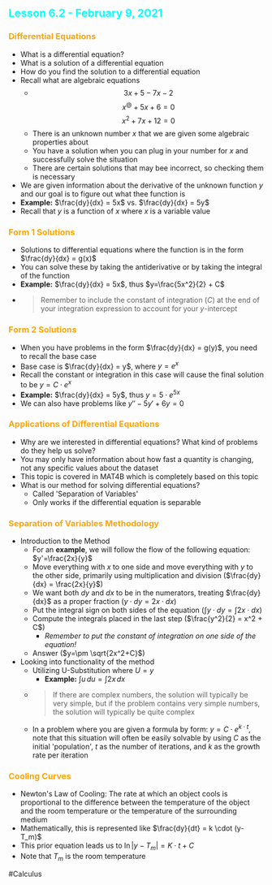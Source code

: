 ## <span style="color:cyan">Lesson 6.2 - February 9, 2021</span>
### <span style="color:orange">Differential Equations</span>
- What is a differential equation?
- What is a solution of a differential equation
- How do you find the solution to a differential equation
- Recall what are algebraic equations
	- $$3x+5 - 7x-2$$ $$x^@+5x+6=0$$ $$x^2 + 7x+12=0$$
	- There is an unknown number $x$ that we are given some algebraic properties about
	- You have a solution when you can plug in your number for $x$ and successfully solve the situation
	- There are certain solutions that may bee incorrect, so checking them is necessary
- We are given information about the derivative of the unknown function $y$ and our goal is to figure out what thee function is
- **Example:** $\frac{dy}{dx} = 5x$ vs. $\frac{dy}{dx} = 5y$
- Recall that $y$ is a function of $x$ where $x$ is a variable value

### <span style="color:orange">Form 1 Solutions</span>
- Solutions to differential equations where the function is in the form $\frac{dy}{dx} = g(x)$
- You can solve these by taking the antiderivative or by taking the integral of the function
- **Example:** $\frac{dy}{dx} = 5x$, thus $y=\frac{5x^2}{2} + C$
- >Remember to include the constant of integration ($C$) at the end of your integration expression to account for your $y$-intercept

### <span style="color:orange">Form 2 Solutions</span>
- When you have problems in the form $\frac{dy}{dx} = g(y)$, you need to recall the base case
- Base case is $\frac{dy}{dx} = y$, where $y=e^x$
- Recall the constant or integration in this case will cause the final solution to be $y=C \cdot e^x$
- **Example:** $\frac{dy}{dx} = 5y$, thus $y=5\cdot e^{5x}$
- We can also have problems like $y''-5y'+6y=0$

### <span style="color:orange">Applications of Differential Equations</span>
- Why are we interested in differential equations? What kind of problems do they help us solve?
- You may only have information about how fast a quantity is changing, not any specific values about the dataset
- This topic is covered in MAT4B which is completely based on this topic
- What is our method for solving differential equations?
	- Called 'Separation of Variables'
	- Only works if the differential equation is separable

### <span style="color:orange">Separation of Variables Methodology</span>
- Introduction to the Method
	- For an **example**, we will follow the flow of the following equation: $y'=\frac{2x}{y}$
	- Move everything with $x$ to one side and move everything with $y$ to the other side, primarily using multiplication and division ($\frac{dy}{dx} = \frac{2x}{y}$)
	- We want both $dy$ and $dx$ to be in the numerators, treating $\frac{dy}{dx}$ as a proper fraction ($y \cdot dy = 2x \cdot dx$)
	- Put the integral sign on both sides of the equation ($\int y \cdot dy = \int 2x \cdot dx$)
	- Compute the integrals placed in the last step ($\frac{y^2}{2} = x^2 + C$)
		- *Remember to put the constant of integration on one side of the equation!*
	- Answer ($y=\pm \sqrt{2x^2+C}$)
- Looking into functionality of the method
	- Utilizing U-Substitution where $U=y$
		- **Example:** $\int u \,du = \int 2x \, dx$
	- >If there are complex numbers, the solution will typically be very simple, but if the problem contains very simple numbers, the solution will typically be quite complex
	- In a problem where you are given a formula by form: $y=C\cdot e^{k\cdot t}$, note that this situation will often be easily solvable by using $C$ as the initial 'population', $t$ as the number of iterations, and $k$ as the growth rate per iteration

### <span style="color:orange">Cooling Curves</span>
- Newton's Law of Cooling: The rate at which an object cools is proportional to the difference between the temperature of the object and the room temperature or the temperature of the surrounding medium
- Mathematically, this is represented like $\frac{dy}{dt} = k \cdot (y-T_m)$
- This prior equation leads us to $\ln |y-T_m| = K \cdot t + C$
- Note that $T_m$ is the room temperature


#Calculus 